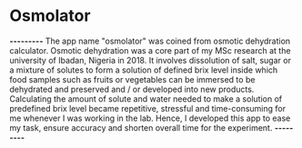 # Osmolator
**---------**
The app name "osmolator" was coined from osmotic dehydration calculator. Osmotic dehydration was a core part of my MSc research at the university of Ibadan, Nigeria in 2018. It involves dissolution of salt, sugar or a mixture of solutes to form a solution of defined brix level inside which food samples such as fruits or vegetables can be immersed to be dehydrated and preserved and / or developed into new products. Calculating the amount of solute and water needed to make a solution of predefined brix level became repetitive, stressful and time-consuming for me whenever I was working in the lab. Hence, I developed this app to ease my task, ensure accuracy and shorten overall time for the experiment.
**---------**

